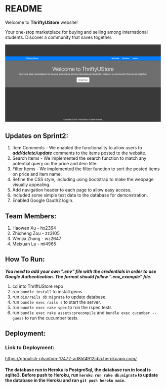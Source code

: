 # README
Welcome to **ThriftyUStore** website!

Your one-stop marketplace for buying and selling among international students. Discover a community that saves together.

![Website Image](app/assets/images/website.png)

## Updates on Sprint2:
1. Item Comments - We enabled the functionality to allow users to ***add/delete/update*** comments to the items posted to the website.
2. Search Items - We implemented the search function to match any potential query on the price and item title.
3. Filter Items - We implemented the filter function to sort the posted items on price and item name.
4. Refine the CSS style, including using bootstrap to make the webpage visually appealing.
5. Add navigation header to each page to allow easy access.
6. Included some simple test data to the database for demonstration.
7. Enabled Google Oauth2 login.

## Team Members:
1. Haowen Xu - hx2364
2. Zhicheng Zou - zz3105
3. Wenjia Zhang - wz2647
4. Meixuan Lu - ml4965


## How To Run:
***You need to add your own ".env" file with the credentials in order to use Google Authentication.
The format should follow ".env_example" file.***

1. cd into ThriftUStore repo
2. run ``bundle install`` to install gems
3. run ``bin/rails db:migrate`` to update database.
4. run ``bundle exec rails s`` to start the server.
5. run ``bundle exec rake spec`` to run the rspec tests
6. run ``bundle exec rake assets:precompile`` and ``bundle exec cucumber --guess`` to run the cucumber tests.


## Deployment:

### Link to Deployment: 
https://ghoulish-phantom-17472-ad85f4912cba.herokuapp.com/


#### The database run in Heroku is PostgreSql, the database run in local is sqlite3. Before push to Heroku, run ``heroku run rake db:migrate`` to update the database in the Heroku and run ``git push heroku main``.


##### 
